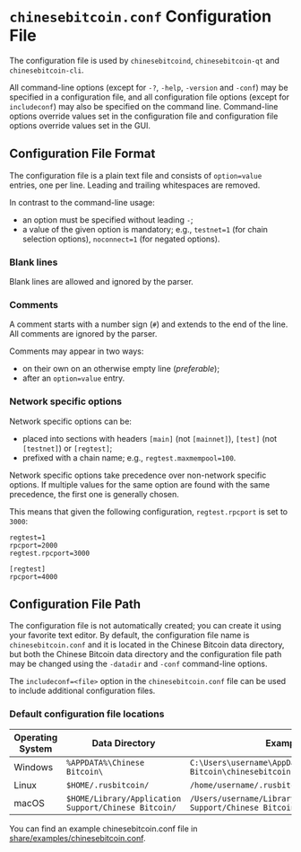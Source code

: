 # `chinesebitcoin.conf` Configuration File

The configuration file is used by `chinesebitcoind`, `chinesebitcoin-qt` and `chinesebitcoin-cli`.

All command-line options (except for `-?`, `-help`, `-version` and `-conf`) may be specified in a configuration file, and all configuration file options (except for `includeconf`) may also be specified on the command line. Command-line options override values set in the configuration file and configuration file options override values set in the GUI.

## Configuration File Format

The configuration file is a plain text file and consists of `option=value` entries, one per line. Leading and trailing whitespaces are removed.

In contrast to the command-line usage:
- an option must be specified without leading `-`;
- a value of the given option is mandatory; e.g., `testnet=1` (for chain selection options), `noconnect=1` (for negated options).

### Blank lines

Blank lines are allowed and ignored by the parser.

### Comments

A comment starts with a number sign (`#`) and extends to the end of the line. All comments are ignored by the parser.

Comments may appear in two ways:
- on their own on an otherwise empty line (_preferable_);
- after an `option=value` entry.

### Network specific options

Network specific options can be:
- placed into sections with headers `[main]` (not `[mainnet]`), `[test]` (not `[testnet]`) or `[regtest]`;
- prefixed with a chain name; e.g., `regtest.maxmempool=100`.

Network specific options take precedence over non-network specific options.
If multiple values for the same option are found with the same precedence, the
first one is generally chosen.

This means that given the following configuration, `regtest.rpcport` is set to `3000`:

```
regtest=1
rpcport=2000
regtest.rpcport=3000

[regtest]
rpcport=4000
```

## Configuration File Path

The configuration file is not automatically created; you can create it using your favorite text editor. By default, the configuration file name is `chinesebitcoin.conf` and it is located in the Chinese Bitcoin data directory, but both the Chinese Bitcoin data directory and the configuration file path may be changed using the `-datadir` and `-conf` command-line options.

The `includeconf=<file>` option in the `chinesebitcoin.conf` file can be used to include additional configuration files.

### Default configuration file locations

Operating System | Data Directory | Example Path
-- | -- | --
Windows | `%APPDATA%\Chinese Bitcoin\` | `C:\Users\username\AppData\Roaming\Chinese Bitcoin\chinesebitcoin.conf`
Linux | `$HOME/.rusbitcoin/` | `/home/username/.rusbitcoin/chinesebitcoin.conf`
macOS | `$HOME/Library/Application Support/Chinese Bitcoin/` | `/Users/username/Library/Application Support/Chinese Bitcoin/chinesebitcoin.conf`

You can find an example chinesebitcoin.conf file in [share/examples/chinesebitcoin.conf](../share/examples/chinesebitcoin.conf).
